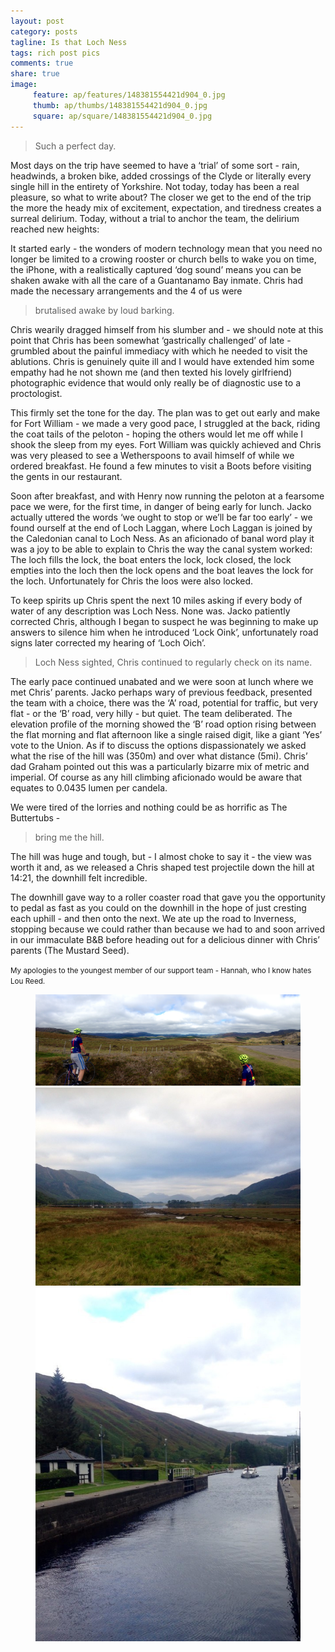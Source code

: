 ```yaml
---
layout: post
category: posts
tagline: Is that Loch Ness
tags: rich post pics
comments: true
share: true
image: 
     feature: ap/features/148381554421d904_0.jpg
     thumb: ap/thumbs/148381554421d904_0.jpg
     square: ap/square/148381554421d904_0.jpg
---
```

> Such a perfect day.

Most days on the trip have seemed to have a ‘trial’ of some sort -
rain, headwinds, a broken bike, added crossings of the Clyde or
literally every single hill in the entirety of Yorkshire. Not today,
today has been a real pleasure, so what to write about? The closer we
get to the end of the trip the more the heady mix of excitement,
expectation, and tiredness creates a surreal delirium. Today, without
a trial to anchor the team, the delirium reached new heights:

It started early - the wonders of modern technology mean that you need
no longer be limited to a crowing rooster or church bells to wake you
on time, the iPhone, with a realistically captured ‘dog sound’ means
you can be shaken awake with all the care of a Guantanamo Bay inmate.
Chris had made the necessary arrangements and the 4 of us were

> brutalised awake by loud barking.

Chris wearily dragged himself from his slumber and - we should note at
this point that Chris has been somewhat ‘gastrically challenged’ of
late - grumbled about the painful immediacy with which he needed to
visit the ablutions. Chris is genuinely quite ill and I would have
extended him some empathy had he not shown me (and then texted his
lovely girlfriend) photographic evidence that would only really be of
diagnostic use to a proctologist.


This firmly set the tone for the day. The plan was to get out early
and make for Fort William - we made a very good pace, I struggled at
the back, riding the coat tails of the peloton - hoping the others
would let me off while I shook the sleep from my eyes. Fort William
was quickly achieved and Chris was very pleased to see a Wetherspoons
to avail himself of while we ordered breakfast. He found a few minutes
to visit a Boots before visiting the gents in our restaurant.

Soon after breakfast, and with Henry now running the peloton at a
fearsome pace we were, for the first time, in danger of being early
for lunch. Jacko actually uttered the words ‘we ought to stop or we’ll
be far too early’ - we found ourself at the end of Loch Laggan, where
Loch Laggan is joined by the Caledonian canal to Loch Ness. As an
aficionado of banal word play it was a joy to be able to explain to
Chris the way the canal system worked: The loch fills the lock, the
boat enters the lock, lock closed, the lock empties into the loch then
the lock opens and the boat leaves the lock for the loch.
Unfortunately for Chris the loos were also locked.

To keep spirits up Chris spent the next 10 miles asking if every body
of water of any description was Loch Ness. None was. Jacko patiently
corrected Chris, although I began to suspect he was beginning to make
up answers to silence him when he introduced ‘Lock Oink’,
unfortunately road signs later corrected my hearing of ‘Loch Oich’.

> Loch Ness sighted, Chris continued to regularly check on its name.

The early pace continued unabated and we were soon at lunch where we
met Chris’ parents. Jacko perhaps wary of previous feedback, presented
the team with a choice, there was the ‘A’ road, potential for traffic,
but very flat - or the ‘B’ road, very hilly - but quiet. The team
deliberated. The elevation profile of the morning showed the ‘B’ road
option rising between the flat morning and flat afternoon like a
single raised digit, like a giant ‘Yes’ vote to the Union. As if to
discuss the options dispassionately we asked what the rise of the hill
was (350m) and over what distance (5mi). Chris’ dad Graham pointed out
this was a particularly bizarre mix of metric and imperial. Of course
as any hill climbing aficionado would be aware that equates to 0.0435
lumen per candela.

We were tired of the lorries and nothing could be as horrific as The
Buttertubs -

> bring me the hill.

The hill was huge and tough, but - I almost choke to say it - the view
was worth it and, as we released a Chris shaped test projectile down
the hill at 14:21, the downhill felt incredible.

The downhill gave way to a roller coaster road that gave you the
opportunity to pedal as fast as you could on the downhill in the hope
of just cresting each uphill - and then onto the next. We ate up the
road to Inverness, stopping because we could rather than because we
had to and soon arrived in our immaculate B&B before heading out for a
delicious dinner with Chris’ parents (The Mustard Seed).




<small>My apologies to the youngest member of our support team -  Hannah,
who I know hates Lou Reed.</small>

<figure class="third">
<a href="/images/ap/standard/148381554421d904_0.jpg">
<img src="/images/ap/standard/148381554421d904_0.jpg">
</a><a href="/images/ap/standard/148381554421d904_1.jpg">
<img src="/images/ap/standard/148381554421d904_1.jpg">
</a><a href="/images/ap/standard/148381554421d904_2.jpg">
<img src="/images/ap/standard/148381554421d904_2.jpg">
</a></figure>
